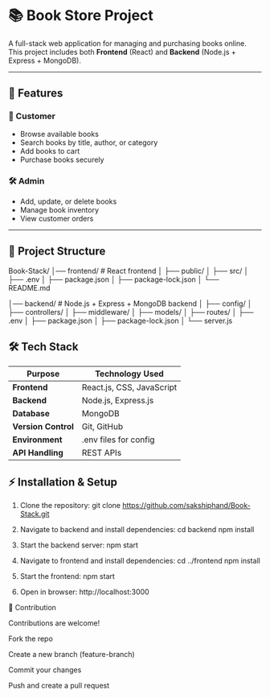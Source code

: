# 📚 Book Store Project

A full-stack web application for managing and purchasing books online.  
This project includes both **Frontend** (React) and **Backend** (Node.js + Express + MongoDB).

---

## 🚀 Features

### 👤 Customer
- Browse available books
- Search books by title, author, or category
- Add books to cart
- Purchase books securely

### 🛠️ Admin
- Add, update, or delete books
- Manage book inventory
- View customer orders

---

## 📂 Project Structure
Book-Stack/
│── frontend/ # React frontend
│ ├── public/
│ ├── src/
│ ├── .env
│ ├── package.json
│ ├── package-lock.json
│ └── README.md

│── backend/ # Node.js + Express + MongoDB backend
│ ├── config/
│ ├── controllers/
│ ├── middleware/
│ ├── models/
│ ├── routes/
│ ├── .env
│ ├── package.json
│ ├── package-lock.json
│ └── server.js

## 🛠️ Tech Stack

| Purpose             | Technology Used       |
|---------------------|-----------------------|
| **Frontend**        | React.js, CSS, JavaScript |
| **Backend**         | Node.js, Express.js   |
| **Database**        | MongoDB               |
| **Version Control** | Git, GitHub           |
| **Environment**     | .env files for config |
| **API Handling**    | REST APIs             |

## ⚡ Installation & Setup

1. Clone the repository:
git clone https://github.com/sakshiphand/Book-Stack.git

2. Navigate to backend and install dependencies:
cd backend
npm install

3. Start the backend server:
npm start
   
4. Navigate to frontend and install dependencies:
cd ../frontend
npm install

5. Start the frontend:
npm start

6. Open in browser:
http://localhost:3000

🤝 Contribution

Contributions are welcome!

Fork the repo

Create a new branch (feature-branch)

Commit your changes

Push and create a pull request
